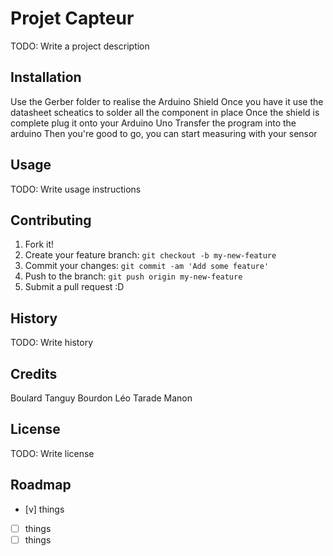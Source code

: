 # Projet Capteur  
TODO: Write a project description
## Installation
Use the Gerber folder to realise the Arduino Shield
Once you have it use the datasheet scheatics to solder all the component in place
Once the shield is complete plug it onto your Arduino Uno
Transfer the program into the arduino 
Then you're good to go, you can start measuring with your sensor
## Usage
TODO: Write usage instructions
## Contributing
1. Fork it!
2. Create your feature branch: `git checkout -b my-new-feature`
3. Commit your changes: `git commit -am 'Add some feature'`
4. Push to the branch: `git push origin my-new-feature`
5. Submit a pull request :D
## History
TODO: Write history
## Credits
Boulard Tanguy
Bourdon Léo
Tarade Manon
## License
TODO: Write license
## Roadmap
  - [v] things
  - [ ] things
  - [ ] things
